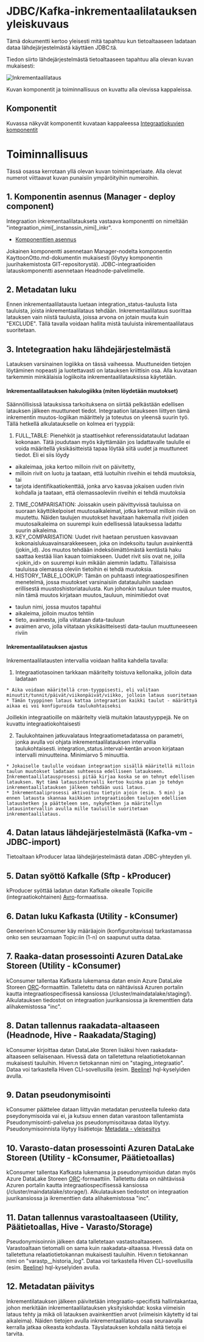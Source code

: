 # JDBC/Kafka-inkrementaalilatauksen yleiskuvaus
Tämä dokumentti kertoo yleisesti mitä tapahtuu kun tietoaltaaseen ladataan dataa lähdejärjestelmästä käyttäen JDBC:tä.

Tiedon siirto lähdejärjestelmästä tietoaltaaseen tapahtuu alla olevan kuvan mukaisesti:

![Inkrementaalilataus](images/Inkrementaalilataus_jdbc.png)

Kuvan komponentit ja toiminnallisuus on kuvattu alla olevissa kappaleissa.

## Komponentit
Kuvassa näkyvät komponentit kuvataan kappaleessa [Integraatiokuvien komponentit](int_komponentit.md)

# Toiminnallisuus
Tässä osassa kerrotaan yllä olevan kuvan toimintaperiaate. Alla olevat numerot viittaavat kuvan punaisiin ympäröityihin numeroihin.

## 1. Komponentin asennus (Manager - deploy component)
Integraation inkrementaalilataukseta vastaava komponentti on nimeltään "integraation_nimi[_instanssin_nimi]_inkr". 

* [Komponenttien asennus](int_2_4_asennus.md)

Jokainen komponentti asennetaan Manager-nodelta komponentin KayttoonOtto.md-dokumentin mukaisesti (löytyy komponentin juurihakemistosta GIT-repositorystä). JDBC-integraatioiden latauskomponentti asennetaan Headnode-palvelimelle.

## 2. Metadatan luku
Ennen inkrementaalilatausta luetaan integration_status-taulusta lista tauluista, joista inkrementaalilataus tehdään. Inkrementaalilataus suorittaa latauksen vain niistä tauluista, joissa arvona on jotain muuta kuin "EXCLUDE". Tällä tavalla voidaan hallita mistä tauluista inkrementaalilataus suoritetaan. 

## 3. Intetegraation haku lähdejärjestelmästä

Latauksen varsinainen logiikka on tässä vaiheessa. Muuttuneiden tietojen löytäminen nopeasti ja luotettavasti on latauksen kriittisin osa. Alla kuvataan tarkemmin minkälaisia logiikoita inkrementaalilatauksissa käytetään.

#### Inkrementaalilatauksen hakulogiikka (miten löydetään muutokset)
Säännöllisissä latauksissa tarkoituksena on siirtää pelkästään edellisen latauksen jälkeen muuttuneet tiedot. Integraation lataukseen liittyen tämä inkrementin muutos-logiikan määrittely ja toteutus on yleensä suurin työ. Tällä hetkellä alkulataukselle on kolmea eri tyyppiä: 
1. FULL_TABLE: Pienehköt ja staattisehkot referenssidatataulut ladataan kokonaan. Tätä joudutaan myös käyttämään jos ladattavalle taululle ei voida määritellä yksikäsitteistä tapaa löytää siitä uudet ja muuttuneet tiedot. Eli ei siis löydy 
  * aikaleimaa, joka kertoo milloin rivit on päivitetty,
  * milloin rivit on luotu ja taataan, että luotuihin riveihin ei tehdä muutoksia, tai
  * tarjota identifikaatiokenttää, jonka arvo kasvaa jokaisen uuden rivin kohdalla ja taataan, että olemassaoleviin riveihin ei tehdä muutoksia
2. TIME_COMPARISATION: Joissakin usein päivittyvissä tauluissa on suoraan käyttökelpoiset muutosaikaleimat, jotka kertovat milloin riviä on muutettu. Näiden taulujen muutokset havaitaan hakemalla rivit joiden muutosaikaleima on suurempi kuin edellisessä latauksessa ladattu suurin aikaleima. 
3. KEY_COMPARISATION: Uudet rivit haetaan perustuen kasvavaan kokonaislukuavainsarakkeeseen, joka on indeksoitu taulun avainkenttä (jokin_id). Jos muutos tehdään indeksöimättömästä kentästä haku saattaa kestää liian kauan toimiakseen. Uudet rivit siis ovat ne, joilla <jokin_id> on suurempi kuin mikään aiemmin ladattu. Tällaisissa tauluissa olemassa oleviin tietoihin ei tehdä muutoksia. 
4. HISTORY_TABLE_LOOKUP: Tämän on puhtaasti integraatiospesifinen menetelmä, jossa muutokset varsinaisiin datatauluihin saadaan erillisestä muustoshistoriataulusta. Kun johonkin tauluun tulee muutos, niin tämä muutos kirjataan muutos_tauluun, minimitiedot ovat
  * taulun nimi, jossa muutos tapahtui
  * aikaleima, jolloin muutos tehtiin
  * tieto, avaimesta, jolla viitataan data-tauluun
  * avaimen arvo, jolla viitataan yksikäsitteisesti data-taulun muuttuneeseen riviin

#### Inkrementaalilatauksen ajastus
Inkrementaalilatausten intervallia voidaan hallita kahdella tavalla:
  1. Integraatiotasoinen tarkkaan määritelty toistuva kellonaika, jolloin data ladataan

    * Aika voidaan määritellä cron-tyyppisesti, eli valitaan minuutit/tunnit/päivät/viikonpäivät/viikko, jolloin lataus suoritetaan
    * Tämän tyyppinen lataus kattaa integraation kaikki taulut - määrättyä aikaa ei voi konfiguroida taulukohtaiseksi

Joillekin integraatioille on määritelty vielä muitakin lataustyyppejä. Ne on kuvattu integraatiokohtaisesti

  2. Taulukohtainen jatkuvalataus
Integraatiometadatassa on parametri, jonka avulla voi ohjata inkrementaalilatauksen intervallia taulukohtaisesti. integration_status.interval-kentän arvoon kirjataan intervalli minuutteina. Minimiarvo 5 minuuttia.  

    * Jokaiselle taululle voidaan integraation sisällä määritellä milloin taulun muutokset ladataan suhteessa edelliseen lataukseen. Inkrementaalilatausprosessi pitää kirjaa koska se on tehnyt edellisen latauksen. Nyt tämä latausintervalli kertoo kuinka pian jo tehdyn inkrementaalilatauksen jälkeen tehdään uusi lataus. 
    * Inkrementaaliprosessi aktivoituu tietyin ajoin (esim. 5 min) ja ennen latausta skannaa kaikkien integraatioiden taulujen edellisen lataushetken ja päätteleen sen, nykyhetken ja määritellyn latausintervallin avulla mille tauluille suoritetaan inkrementaalilataus. 

## 4. Datan lataus lähdejärjestelmästä (Kafka-vm - JDBC-import)

Tietoaltaan kProducer lataa lähdejärjestelmästä datan JDBC-yhteyden yli. 

## 5. Datan syöttö Kafkalle (Sftp - kProducer)
kProducer syöttää ladatun datan Kafkalle oikealle Topicille (integraatiokohtainen) [Avro](https://avro.apache.org/)-formaatissa. 

## 6. Datan luku Kafkasta (Utility - kConsumer)
Geneerinen kConsumer käy määräajoin (konfiguroitavissa) tarkastamassa onko sen seuraamaan Topic:iin (1-n) on saapunut uutta dataa. 
 
## 7. Raaka-datan prosessointi Azuren DataLake Storeen (Utility - kConsumer)
kConsumer tallentaa Kafkasta lukemansa datan ensin Azure DataLake Storeen [ORC](https://orc.apache.org/docs/)-formaattiin. Talletettu data on nähtävissä Azuren portalin kautta integraatiospecifisessä kansiossa (/cluster/maindatalake/staging/<integraatio>). Alkulatauksen tiedostot on integraation juurikansiossa ja ikrementtien data alihakemistossa "inc".  

## 8. Datan tallennus raakadata-altaaseen (Headnode, Hive - Raakadata/Staging)
kConsumer kirjoittaa datan DataLake Storen lisäksi hiven raakadata-altaaseen sellaisenaan. Hivessä data on talletettuna relaatiotietokannan mukaisesti tauluihin. Hiven:n tietokannan nimi on "staging_integraatio". Dataa voi tarkastella Hiven CLI-sovellusilla (esim. [Beeline](https://cwiki.apache.org/confluence/display/Hive/HiveServer2+Clients#HiveServer2Clients-Beeline–CommandLineShell)) hql-kyselyiden avulla. 

## 9. Datan pseudonymisointi
kConsumer päättelee dataan liittyvän metadatan perusteella tuleeko data pseydonymisoida vai ei, ja kutsuu ennen datan varastoon tallentamista Pseudonymisointi-palvelua jos pseudonymisoitavaa dataa löytyy. Pseudonymisoinnista löytyy lisätietoja: [Metadata - yleisesitys](03_metadata.md)

## 10. Varasto-datan prosessointi Azuren DataLake Storeen (Utility - kConsumer, Päätietoallas)
kConsumer tallentaa Kafkasta lukemansa ja pseudonymisoidun datan myös Azure DataLake Storeen [ORC](https://orc.apache.org/docs/)-formaattiin. Talletettu data on nähtävissä Azuren portalin kautta integraatiospecifisessä kansiossa (/cluster/maindatalake/storage/<integraatio>). Alkulatauksen tiedostot on integraation juurikansiossa ja ikrementtien data alihakemistossa "inc". 

## 11. Datan tallennus varastoaltaaseen (Utility, Päätietoallas, Hive - Varasto/Storage)
Pseudonymisoinnin jälkeen data talletetaan vastastoaltaaseen. Varastoaltaan tietomalli on sama kuin raakadata-altaassa. Hivessä data on talletettuna relaatiotietokannan mukaisesti tauluihin. Hiven:n tietokannan nimi on "varastp_<integraatio>_historia_log". Dataa voi tarkastella Hiven CLI-sovellusilla (esim. [Beeline](https://cwiki.apache.org/confluence/display/Hive/HiveServer2+Clients#HiveServer2Clients-Beeline–CommandLineShell)) hql-kyselyiden avulla. 

## 12. Metadatan päivitys

Inkrementilatauksen jälkeen päivitetään integraatio-specifistä hallintakantaa, johon merkitään inkrementaalilatauksen yksityiskohdat: koska viimeisin lataus tehty ja mikä oli latauksen avainkenttien arvot (viimeisin käytetty id tai aikaleima). Näiden tietojen avulla inkrementaalilataus osaa seuraavalla kerralla jatkaa oikeasta kohdasta. Täyslatauksen kohdalla näitä tietoja ei tarvita.
